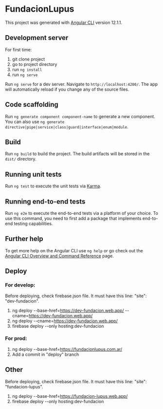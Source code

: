 # FundacionLupus

This project was generated with [Angular CLI](https://github.com/angular/angular-cli) version 12.1.1.

## Development server

For first time:
1. git clone project
2. go to project directory
3. run `ng install`
4. run `ng serve`

Run `ng serve` for a dev server. Navigate to `http://localhost:4200/`. The app will automatically reload if you change any of the source files.

## Code scaffolding

Run `ng generate component component-name` to generate a new component. You can also use `ng generate directive|pipe|service|class|guard|interface|enum|module`.

## Build

Run `ng build` to build the project. The build artifacts will be stored in the `dist/` directory.

## Running unit tests

Run `ng test` to execute the unit tests via [Karma](https://karma-runner.github.io).

## Running end-to-end tests

Run `ng e2e` to execute the end-to-end tests via a platform of your choice. To use this command, you need to first add a package that implements end-to-end testing capabilities.

## Further help

To get more help on the Angular CLI use `ng help` or go check out the [Angular CLI Overview and Command Reference](https://angular.io/cli) page.


## Deploy

### For develop:
Before deploying, check firebase.json file. It must have this line: "site": "dev-fundacion".
1. ng deploy --base-href=https://dev-fundacion.web.app/ --cname=https://dev-fundacion.web.app/
1. ng deploy --cname=https://dev-fundacion.web.app/
2. firebase deploy --only hosting:dev-fundacion

### For prod:
1. ng deploy --base-href=https://fundacionlupus.com.ar/
2. Add a commit in "deploy" branch

## Other
Before deploying, check firebase.json file. It must have this line: "site": "fundacion-lupus".
1. ng deploy --base-href=https://fundacion-lupus.web.app/
2. firebase deploy --only hosting:dev-fundacion